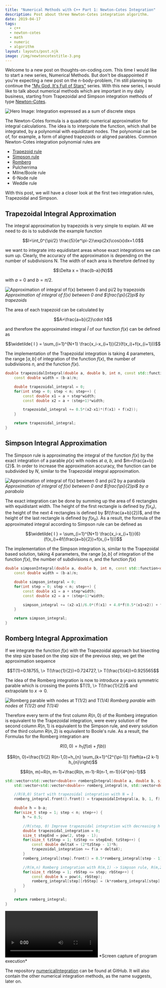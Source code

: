 ```yaml
---
title: "Numerical Methods with C++ Part 1: Newton-Cotes Integration"
description: Post about three Newton-Cotes integration algorithm.
date: 2019-04-17
tags:
  - c++
  - newton-cotes
  - math
  - numeric
  - algorithm
layout: layouts/post.njk
image: /img/newtoncotestitle-3.png
---
```


Welcome to a new post on thoughts-on-coding.com. This time I would like to start a new series, Numerical Methods. But don't be disappointed if you're expecting a new post on the n-body-problem, I'm still planning to continue the ["My God, It's Full of Stars"][1] series. With this new series, I would like to talk about numerical methods which are important in my daily business, starting from Trapezoidal and Simpson integration methods of type [Newton-Cotes][2].

![Hero Image: Integration expressed as a sum of discrete steps](/img/newtoncotestitle-3.png)

The Newton-Cotes formula is a quadratic numerical approximation for integral calculations. The idea is to interpolate the function, which shall be integrated, by a polynomial with equidistant nodes. The polynomial can be of, for example, a form of aligned trapezoids or aligned parables. Common Newton-Cotes integration polynomial rules are

- [Trapezoid rule][3]
- [Simpson rule][4]
- [Romberg][5]
- Pulcherrima
- Milne/Boole rule
- 6-Node rule
- Weddle rule

With this post, we will have a closer look at the first two integration rules, Trapezoidal and Simpson.

## Trapezoidal Integral Approximation

The integral approximation by trapezoids is very simple to explain. All we need to do is to subdivide the example function

$$I=\int_0^{\pi/2} \frac{5}{e^\pi-2}\exp(2x)\cos(x)dx=1.0$$

we want to integrate into equidistant areas whose exact integrations we can sum up. Clearly, the accuracy of the approximation is depending on the number of subdivisions N. The width of each area is therefore defined by

$$\Delta x = \frac{b-a}{N}$$

with $a=0$ and $b=\pi/2$.

![Approximation of integral of f(x) between 0 and pi/2 by trapezoids](/img/trapezoid-1.png)
*Approximation of integral of $f(x)$ between 0 and $\frac{\pi}{2}pi$ by trapezoids*

The area of each trapezoid can be calculated by

$$A=\frac{a+b}{2}\cdot h$$

and therefore the approximated integral $\widetilde{ I }$ of our function $f(x)$ can be defined as

$$\widetilde{ I } = \sum_{i=1}^{N+1} \frac{x_i-x_{i+1}}{2}(f(x_i)+f(x_{i+1}))$$

The implementation of the Trapezoidal integration is taking 4 parameters, the range $[a,b]$ of integration of the function $f(x)$, the number of subdivisions $n$, and the function $f(x)$.

```cpp
double trapezoidalIntegral(double a, double b, int n, const std::function<double (double)> &f) {
    const double width = (b-a)/n;

    double trapezoidal_integral = 0;
    for(int step = 0; step < n; step++) {
        const double x1 = a + step*width;
        const double x2 = a + (step+1)*width;

        trapezoidal_integral += 0.5*(x2-x1)*(f(x1) + f(x2));
    }

    return trapezoidal_integral;
}
```

## Simpson Integral Approximation

The Simpson rule is approximating the integral of the function $f(x)$ by the exact integration of a parable $p(x)$ with nodes at $a$, $b$, and $m=\frac{a+b}{2}$. In order to increase the approximation accuracy, the function can be subdivided by $N$, similar to the Trapezoidal integral approximation.

![Approximation of integral of f(x) between 0 and pi/2 by a parabola](/img/simpson.png)
*Approximation of integral of $f(x)$ between 0 and $\frac{\pi}{2}pi$ by a parabola*

The exact integration can be done by summing up the area of 6 rectangles with equidistant width. The height of the first rectangle is defined by $f(x_a)$, the height of the next 4 rectangles is defined by $f(\frac{a+b}{2})$, and the height of the last rectangle is defined by $f(x_b)$. As a result, the formula of the approximated integral according to Simpson rule can be defined as

$$\widetilde{ I } = \sum_{i=1}^{N+1} \frac{x_i-x_{i+1}}{6}(f(x_i)+4f(\frac{a+b}{2})+f(x_{i+1}))$$

The implementation of the Simpson integration is, similar to the Trapezoidal based solution, taking 4 parameters, the range $[a,b]$ of integration of the function $f(x)$, the number of subdivisions $n$, and the function $f(x)$

```cpp
double simpsonIntegral(double a, double b, int n, const std::function<double (double)> &f) {
    const double width = (b-a)/n;

    double simpson_integral = 0;
    for(int step = 0; step < n; step++) {
        const double x1 = a + step*width;
        const double x2 = a + (step+1)*width;

        simpson_integral += (x2-x1)/6.0*(f(x1) + 4.0*f(0.5*(x1+x2)) + f(x2));
    }

    return simpson_integral;
}
```
## Romberg Integral Approximation

If we integrate the function $f(x)$ with the Trapezoidal approach but bisecting the step size based on the step size of the previous step, we get the approximation sequence

$$T(1)=0.18755, \> T(\frac{1}{2})=0.724727, \> T(\frac{1}{4})=0.925565$$

The idea of the Romberg integration is now to introduce a y-axis symmetric parable which is crossing the points $T(1), \> T(\frac{1}{2})$ and extrapolate to $x \rightarrow 0$.

![Romberg parable with nodes at T(1/2) and T(1/4)](/img/romberg-1.png)
*Romberg parable with nodes at T(1/2) and T(1/4)*

Therefore every term of the first column $R(n,0)$ of the Romberg integration is equivalent to the Trapezoidal integration, were every solution of the second column $R(n,1)$ is equivalent to the Simpson rule, and every solution of the third column $R(n,2)$ is equivalent to Boole's rule. As a result, the Formulas for the Romberg integration are

$$R(0,0)=h_{1}(f(a)+f(b))$$

$$R(n, 0)=\frac{1}{2} R(n-1,0)+h_{n} \sum_{k=1}^{2^{\pi-1}} f\left(a+(2 k-1) h_{n}\right)$$

$$R(n, m)=R(n, m-1)+\frac{R(n, m-1)-R(n-1, m-1)}{4^{m}-1}$$

```cpp
std::vector<std::vector<double>> rombergIntegral(double a, double b, size_t n, const std::function<double (double)> &f) {
    std::vector<std::vector<double>> romberg_integral(n, std::vector<double>(n));

    //R(0,0) Start with trapezoidal integration with N = 1
    romberg_integral.front().front() = trapezoidalIntegral(a, b, 1, f);

    double h = b-a;
    for(size_t step = 1; step < n; step++) {
        h *= 0.5;

        //R(step, 0) Improve trapezoidal integration with decreasing h
        double trapezoidal_integration = 0;
        size_t stepEnd = pow(2, step - 1);
        for(size_t tzStep = 1; tzStep <= stepEnd; tzStep++) {
            const double deltaX = (2*tzStep - 1)*h;
            trapezoidal_integration += f(a + deltaX);
        }
        romberg_integral[step].front() = 0.5*romberg_integral[step - 1].front() + trapezoidal_integration*h;

        //R(m,n) Romberg integration with R(m,1) -> Simpson rule, R(m,2) -> Boole's rule
        for(size_t rbStep = 1; rbStep <= step; rbStep++) {
            const double k = pow(4, rbStep);
            romberg_integral[step][rbStep] = (k*romberg_integral[step][rbStep-1] - romberg_integral[step-1][rbStep-1])/(k-1);
        }
    }

    return romberg_integral;
}
```

<video src="/img/newtoncotes.mp4" controls autobuffer >
  Sorry, your browser doesn't support embedded videos,
  but don't worry, you can <a href="/img/newtoncotes.mp4">download it</a>
  and watch it with your favorite video player!
</video>
*Screen capture of program execution*

The repository [numericalIntegration][6] can be found at GitHub. It will also contain the other numerical integration methods, as the name suggests, later on.

[1]: https://thoughts-on-coding.com/2019/03/07/implementing-the-implicit-euler-method-with-stl/
[2]: https://en.wikipedia.org/wiki/Newton%E2%80%93Cotes_formulas
[3]: https://en.wikipedia.org/wiki/Trapezoidal_rule
[4]: https://en.wikipedia.org/wiki/Simpson%27s_rule
[5]: https://en.wikipedia.org/wiki/Romberg%27s_method
[6]: https://github.com/Ben1980/numericalIntegration